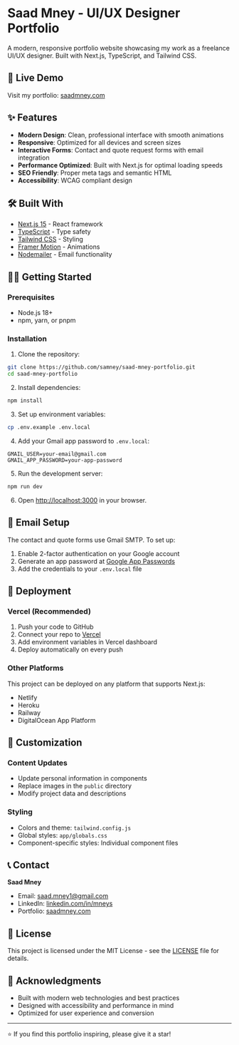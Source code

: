# Saad Mney - UI/UX Designer Portfolio

A modern, responsive portfolio website showcasing my work as a freelance UI/UX designer. Built with Next.js, TypeScript, and Tailwind CSS.

## 🚀 Live Demo

Visit my portfolio: [saadmney.com](https://saadmney.com)

## ✨ Features

- **Modern Design**: Clean, professional interface with smooth animations
- **Responsive**: Optimized for all devices and screen sizes  
- **Interactive Forms**: Contact and quote request forms with email integration
- **Performance Optimized**: Built with Next.js for optimal loading speeds
- **SEO Friendly**: Proper meta tags and semantic HTML
- **Accessibility**: WCAG compliant design

## 🛠️ Built With

- [Next.js 15](https://nextjs.org/) - React framework
- [TypeScript](https://www.typescriptlang.org/) - Type safety
- [Tailwind CSS](https://tailwindcss.com/) - Styling
- [Framer Motion](https://www.framer.com/motion/) - Animations
- [Nodemailer](https://nodemailer.com/) - Email functionality

## 🏃‍♂️ Getting Started

### Prerequisites

- Node.js 18+ 
- npm, yarn, or pnpm

### Installation

1. Clone the repository:
```bash
git clone https://github.com/samney/saad-mney-portfolio.git
cd saad-mney-portfolio
```

2. Install dependencies:
```bash
npm install
```

3. Set up environment variables:
```bash
cp .env.example .env.local
```

4. Add your Gmail app password to `.env.local`:
```
GMAIL_USER=your-email@gmail.com
GMAIL_APP_PASSWORD=your-app-password
```

5. Run the development server:
```bash
npm run dev
```

6. Open [http://localhost:3000](http://localhost:3000) in your browser.

## 📧 Email Setup

The contact and quote forms use Gmail SMTP. To set up:

1. Enable 2-factor authentication on your Google account
2. Generate an app password at [Google App Passwords](https://myaccount.google.com/apppasswords)
3. Add the credentials to your `.env.local` file

## 🚀 Deployment

### Vercel (Recommended)

1. Push your code to GitHub
2. Connect your repo to [Vercel](https://vercel.com)
3. Add environment variables in Vercel dashboard
4. Deploy automatically on every push

### Other Platforms

This project can be deployed on any platform that supports Next.js:
- Netlify
- Heroku  
- Railway
- DigitalOcean App Platform

## 📝 Customization

### Content Updates
- Update personal information in components
- Replace images in the `public` directory
- Modify project data and descriptions

### Styling
- Colors and theme: `tailwind.config.js`
- Global styles: `app/globals.css`
- Component-specific styles: Individual component files

## 📞 Contact

**Saad Mney**
- Email: [saad.mney1@gmail.com](mailto:saad.mney1@gmail.com)
- LinkedIn: [linkedin.com/in/mneys](https://www.linkedin.com/in/mneys/)
- Portfolio: [saadmney.com](https://saadmney.com)

## 📄 License

This project is licensed under the MIT License - see the [LICENSE](LICENSE) file for details.

## 🙏 Acknowledgments

- Built with modern web technologies and best practices
- Designed with accessibility and performance in mind
- Optimized for user experience and conversion

---

⭐ If you find this portfolio inspiring, please give it a star!